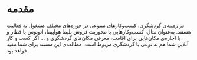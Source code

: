 ﻿# مقدمه

در زمینه‌ی گردشگری، کسب‌و‌کارهای متنوعی در حوزه‌های مختلف مشغول به فعالیت هستند. به‌عنوان مثال، کسب‌و‌کارهایی با محوریت فروش بلیط هواپیما، اتوبوس یا قطار و یا اجاره‌ی مکان‌هایی برای اقامت، معرفی مکان‌های گردشگری و ...
اگر کسب و کار آنلاین شما هم به نوعی با گردشگری مربوط است، مطالعه‌ی این مستند برای شما مفید خواهد بود.
<div class="box-end">
</div>
